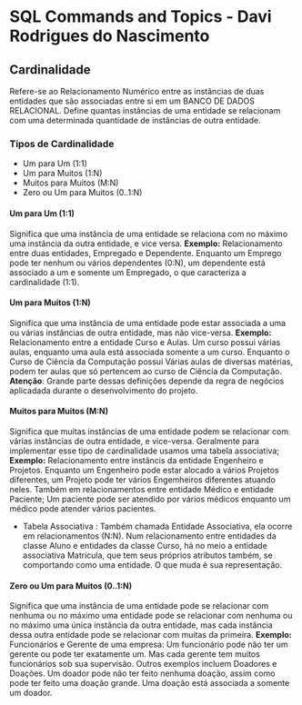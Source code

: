 # SQL Commands and Topics - Davi Rodrigues do Nascimento


## Cardinalidade
Refere-se ao Relacionamento Numérico entre as instâncias de duas entidades que são associadas entre si em um BANCO DE DADOS RELACIONAL. Define quantas instâncias de uma entidade se relacionam com uma determinada quantidade de instâncias de outra entidade.

### Tipos de Cardinalidade
- Um para Um (1:1)
- Um para Muitos (1:N)
- Muitos para Muitos (M:N)
- Zero ou Um para Muitos (0..1:N)

#### Um para Um (1:1)
Significa que uma instância de uma entidade se relaciona com no máximo uma instância da outra entidade, e vice versa.
__Exemplo:__
Relacionamento entre duas entidades, Empregado e Dependente. Enquanto um Emprego pode ter nenhum ou vários dependentes (0:N), um dependente está associado a um e somente um Empregado, o que caracteriza a cardinalidade (1:1).

#### Um para Muitos (1:N)
Significa que uma instância de uma entidade pode estar associada a uma ou várias instâncias de outra entidade, mas não vice-versa.
__Exemplo:__
Relacionamento entre a entidade Curso e Aulas. Um curso possui várias aulas, enquanto uma aula está associada somente a um curso. Enquanto o Curso de Ciência da Computação possui Várias aulas de diversas matérias, podem ter aulas que só pertencem ao curso de Ciência da Computação. **Atenção**: Grande parte dessas definições depende da regra de negócios aplicadada durante o desenvolvimento do projeto.

#### Muitos para Muitos (M:N)
Significa que muitas instâncias de uma entidade podem se relacionar com várias instâncias de outra entidade, e vice-versa. Geralmente para implementar esse tipo de cardinalidade usamos uma tabela associativa;
__Exemplo:__
Relacionamento entre instâncis da entidade Engenheiro e Projetos. Enquanto um Engenheiro pode estar alocado a vários Projetos diferentes, um Projeto pode ter vários Engemheiros diferentes atuando neles. Também em relacionamentos entre entidade Médico e entidade Paciente; Um paciente pode ser atendido por vários médicos enquanto um médico pode atender vários pacientes.

- Tabela Associativa : Também chamada Entidade Associativa, ela ocorre em relacionamentos (N:N). Num relacionamento entre entidades da classe Aluno e entidades da classe Curso, há no meio a entidade associativa Matrícula, que tem seus próprios atributos também, se comportando como uma entidade. O que muda é sua representação.

#### Zero ou Um para Muitos (0..1:N)
Significa que uma instância de uma entidade pode se relacionar com nenhuma ou no máximo uma entidade pode se relacionar com nenhuma ou no máximo uma única instância da outra entidade, mas cada instância dessa outra entidade pode se relacionar com muitas da primeira.
__Exemplo:__
Funcionários e Gerente de uma empresa: Um funcionário pode não ter um gerente ou pode ter exatamente um. Mas cada gerente tem muitos funcionários sob sua supervisão. Outros exemplos incluem Doadores e Doações. Um doador pode não ter feito nenhuma doação, assim como pode ter feito uma doação grande. Uma doação está associada a somente um doador.

